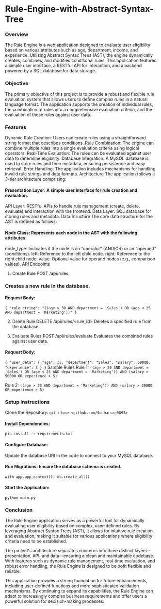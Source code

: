 # Rule-Engine-with-Abstract-Syntax-Tree
### Overview
The Rule Engine is a web application designed to evaluate user eligibility based on various attributes such as age, department, income, and experience. Utilizing Abstract Syntax Trees (AST), the engine dynamically creates, combines, and modifies conditional rules. This application features a simple user interface, a RESTful API for interaction, and a backend powered by a SQL database for data storage.

### Objective
The primary objective of this project is to provide a robust and flexible rule evaluation system that allows users to define complex rules in a natural language format. The application supports the creation of individual rules, the combination of rules into a comprehensive evaluation criteria, and the evaluation of these rules against user data.

### Features
Dynamic Rule Creation: Users can create rules using a straightforward string format that describes conditions.
Rule Combination: The engine can combine multiple rules into a single evaluation criteria using logical operators.
Real-Time Evaluation: The rules can be evaluated against user data to determine eligibility.
Database Integration: A MySQL database is used to store rules and their metadata, ensuring persistence and easy retrieval.
Error Handling: The application includes mechanisms for handling invalid rule strings and data formats.
Architecture
The application follows a 3-tier architecture comprising:

#### Presentation Layer: A simple user interface for rule creation and evaluation.
API Layer: RESTful APIs to handle rule management (create, delete, evaluate) and interaction with the frontend.
Data Layer: SQL database for storing rules and metadata.
Data Structure
The core data structure for the AST is defined as follows:

#### Node Class: Represents each node in the AST with the following attributes:
node_type: Indicates if the node is an "operator" (AND/OR) or an "operand" (conditions).
left: Reference to the left child node.
right: Reference to the right child node.
value: Optional value for operand nodes (e.g., comparison values).
API Endpoints

1. Create Rule
POST /api/rules

### Creates a new rule in the database.

#### Request Body:
`{
    "rule_string": "((age > 30 AND department = 'Sales') OR (age < 25 AND department = 'Marketing'))"
}`

2. Delete Rule
DELETE /api/rules/<rule_id>
Deletes a specified rule from the database.

3. Evaluate Rules
POST /api/rules/evaluate
Evaluates the combined rules against user data.

#### Request Body:
`{
    "user_data": {
        "age": 35,
        "department": "Sales",
        "salary": 60000,
        "experience": 3
    }
}`
Sample Rules
Rule 1:
`((age > 30 AND department = 'Sales') OR (age < 25 AND department = 'Marketing')) AND (salary > 50000 OR experience > 5)`

Rule 2:
`((age > 30 AND department = 'Marketing')) AND (salary > 20000 OR experience > 5)`

### Setup Instructions
Clone the Repository:
`git clone <github.com/Sudharsan0897>`

#### Install Dependencies:
`pip install -r requirements.txt`

#### Configure Database:
Update the database URI in the code to connect to your MySQL database.

#### Run Migrations: Ensure the database schema is created.
`with app.app_context():
    db.create_all()`
    
#### Start the Application:
`python main.py`

### Conclusion
The Rule Engine application serves as a powerful tool for dynamically evaluating user eligibility based on complex, user-defined rules. By leveraging Abstract Syntax Trees (AST), it allows for intuitive rule creation and evaluation, making it suitable for various applications where eligibility criteria need to be established.

The project's architecture separates concerns into three distinct layers—presentation, API, and data—ensuring a clean and maintainable codebase. With features such as dynamic rule management, real-time evaluation, and robust error handling, the Rule Engine is designed to be both flexible and reliable.

This application provides a strong foundation for future enhancements, including user-defined functions and more sophisticated validation mechanisms. By continuing to expand its capabilities, the Rule Engine can adapt to increasingly complex business requirements and offer users a powerful solution for decision-making processes.

